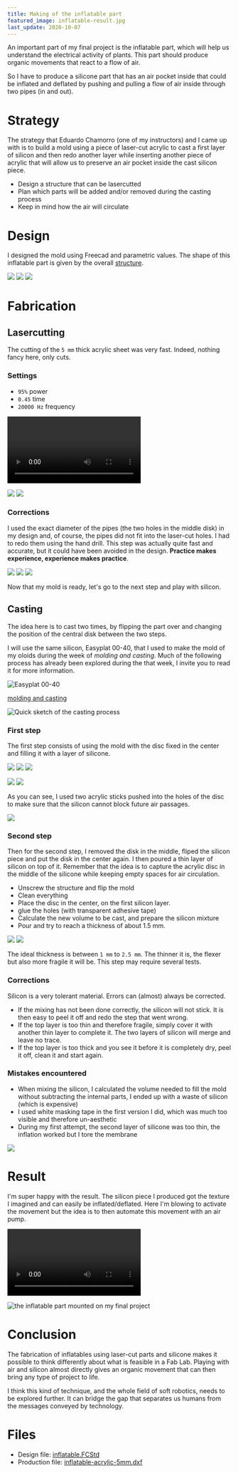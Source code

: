 ```yaml
---
title: Making of the inflatable part
featured_image: inflatable-result.jpg
last_update: 2020-10-07
---
```


An important part of my final project is the inflatable part, which will help us understand the electrical activity of plants. This part should produce organic movements that react to a flow of air.

So I have to produce a silicone part that has an air pocket inside that could be inflated and deflated by pushing and pulling a flow of air inside through two pipes (in and out).

# Strategy

The strategy that Eduardo Chamorro (one of my instructors) and I came up with is to build a mold using a piece of laser-cut acrylic to cast a first layer of silicon and then redo another layer while inserting another piece of acrylic that will allow us to preserve an air pocket inside the cast silicon piece.

- Design a structure that can be lasercutted
- Plan which parts will be added and/or removed during the casting process
- Keep in mind how the air will circulate

# Design

I designed the mold using Freecad and parametric values. The shape of this inflatable part is given by the overall [structure](green-observatory-structure.html).

![](design-screenshot-1.png)
![](design-screenshot-2.png)
![](lasercut-plan.png)

# Fabrication

## Lasercutting

The cutting of the `5 mm` thick acrylic sheet was very fast. Indeed, nothing fancy here, only cuts.

### Settings

- `95%` power
- `0.45` time
- `20000 Hz` frequency

<video><source src="inflatable-process-01.mp4"></video>

![](inflatable-process-02.jpg)
![](inflatable-process-03.jpg)

### Corrections

I used the exact diameter of the pipes (the two holes in the middle disk) in my design and, of course, the pipes did not fit into the laser-cut holes. I had to redo them using the hand drill. This step was actually quite fast and accurate, but it could have been avoided in the design. **Practice makes experience, experience makes practice**.

![](inflatable-process-04.jpg)
![](inflatable-process-05.jpg)
![](inflatable-process-06.jpg)

Now that my mold is ready, let's go to the next step and play with silicon.

## Casting

The idea here is to cast two times, by flipping the part over and changing the position of the central disk between the two steps.

I will use the same silicon, Easyplat 00-40, that I used to make the mold of my oloids during the week of *molding and casting*.  Much of the following process has already been explored during the that week, I invite you to read it for more information.

![Easyplat 00-40](inflatable-process-15.jpg)

[molding and casting](button:molding-casting-multiples-oloids.html)

![Quick sketch of the casting process](drawing-process.jpg)

### First step

The first step consists of using the mold with the disc fixed in the center and filling it with a layer of silicone.

![](small:inflatable-process-07.jpg)
![](small:inflatable-process-08.jpg)
![](small:inflatable-process-09.jpg)

![](large:inflatable-process-16.jpg:flux)
![](large:inflatable-process-17.jpg)

As you can see, I used two acrylic sticks pushed into the holes of the disc to make sure that the silicon cannot block future air passages.

![](inflatable-process-11.jpg)

### Second step

Then for the second step, I removed the disk in the middle, fliped the silicon piece and put the disk in the center again. I then poured a thin layer of silicon on top of it. Remember that the idea is to capture the acrylic disc in the middle of the silicone while keeping empty spaces for air circulation.

- Unscrew the structure and flip the mold
- Clean everything
- Place the disc in the center, on the first silicon layer.
- glue the holes (with transparent adhesive tape)
- Calculate the new volume to be cast, and prepare the silicon mixture
- Pour and try to reach a thickness of about 1.5 mm.


![](inflatable-process-19.jpg)
![](inflatable-process-14.jpg)


The ideal thickness is between `1 mm` to `2.5 mm`. The thinner it is, the flexer but also more fragile it will be. This step may require several tests.

### Corrections

Silicon is a very tolerant material. Errors can (almost) always be corrected.

- If the mixing has not been done correctly, the silicon will not stick. It is then easy to peel it off and redo the step that went wrong.
- If the top layer is too thin and therefore fragile, simply cover it with another thin layer to complete it. The two layers of silicon will merge and leave no trace.
- If the top layer is too thick and you see it before it is completely dry, peel it off, clean it and start again.

### Mistakes encountered

- When mixing the silicon, I calculated the volume needed to fill the mold without subtracting the internal parts, I ended up with a waste of silicon (which is expensive)
- I used white masking tape in the first version I did, which was much too visible and therefore un-aesthetic
- During my first attempt, the second layer of silicone was too thin, the inflation worked but I tore the membrane


![](inflatable-process-20.jpg)

# Result

I'm super happy with the result. The silicon piece I produced got the texture I imagined and can easily be inflated/deflated. Here I'm blowing to activate the movement but the idea is to then automate this movement with an air pump.

<video><source src="inflatable-process-18.mp4"></video>

![the inflatable part mounted on my final project](inflatable-result.jpg:flux)

# Conclusion

The fabrication of inflatables using laser-cut parts and silicone makes it possible to think differently about what is feasible in a Fab Lab. Playing with air and silicon almost directly gives an organic movement that can then bring any type of project to life.

I think this kind of technique, and the whole field of soft robotics, needs to be explored further. It can bridge the gap that separates us humans from the messages conveyed by technology.

# Files

- Design file: [inflatable.FCStd](file:inflatable.FCStd)
- Production file: [inflatable-acrylic-5mm.dxf](file:inflatable-acrylic-5mm.dxf)













